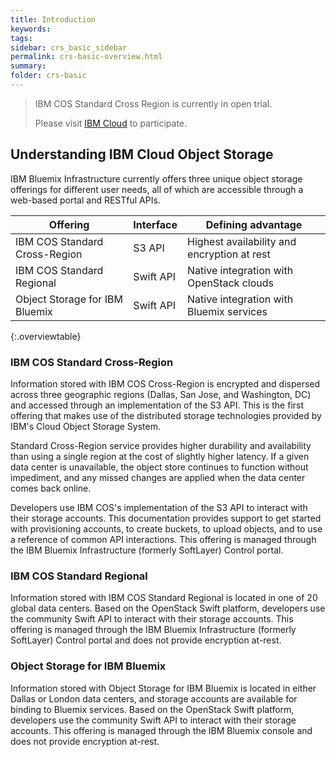 ```yaml
---
title: Introduction
keywords: 
tags:
sidebar: crs_basic_sidebar
permalink: crs-basic-overview.html
summary: 
folder: crs-basic
---
```


> IBM COS Standard Cross Region is currently in open trial. 
> 
> Please visit [IBM Cloud](https://www.softlayer.com/Store/orderService/objectStorage) to participate.

## Understanding IBM Cloud Object Storage
IBM Bluemix Infrastructure currently offers three unique object storage offerings for different user needs, all of which are accessible through a web-based portal and RESTful APIs.

| Offering | Interface | Defining advantage |
|-- |-- |-- |
| IBM COS Standard Cross-Region | S3 API | Highest availability and encryption at rest |
| IBM COS Standard Regional | Swift API | Native integration with OpenStack clouds |
| Object Storage for IBM Bluemix | Swift API | Native integration with Bluemix services |
{:.overviewtable}

### IBM COS Standard Cross-Region

Information stored with IBM COS Cross-Region is encrypted and dispersed across three geographic regions (Dallas, San Jose, and Washington, DC) and accessed through an implementation of the S3 API. This is the first offering that makes use of the distributed storage technologies provided by IBM's Cloud Object Storage System.

Standard Cross-Region service provides higher durability and availability than using a single region at the cost of slightly higher latency.  If a given data center is unavailable, the object store continues to function without impediment, and any missed changes are applied when the data center comes back online.

Developers use IBM COS's implementation of the S3 API to interact with their storage accounts. This documentation provides support to get started with provisioning accounts, to create buckets, to upload objects, and to use a reference of common API interactions. This offering is managed through the IBM Bluemix Infrastructure (formerly SoftLayer) Control portal.

### IBM COS Standard Regional

Information stored with IBM COS Standard Regional is located in one of 20 global data centers. Based on the OpenStack Swift platform, developers use the community Swift API to interact with their storage accounts. This offering is managed through the IBM Bluemix Infrastructure (formerly SoftLayer) Control portal and does not provide encryption at-rest.

### Object Storage for IBM Bluemix

Information stored with Object Storage for IBM Bluemix is located in either Dallas or London data centers, and storage accounts are available for binding to Bluemix services. Based on the OpenStack Swift platform, developers use the community Swift API to interact with their storage accounts. This offering is managed through the IBM Bluemix console and does not provide encryption at-rest.